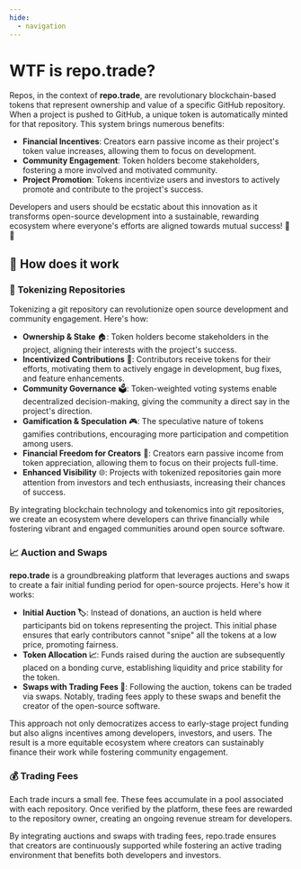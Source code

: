 ```yaml
---
hide:
  - navigation
---
```

# WTF is repo.trade?

Repos, in the context of **repo.trade**, are revolutionary blockchain-based tokens that represent ownership and value of a specific GitHub repository. When a project is pushed to GitHub, a unique token is automatically minted for that repository. This system brings numerous benefits:

- **Financial Incentives**: Creators earn passive income as their project's token value increases, allowing them to focus on development.
- **Community Engagement**: Token holders become stakeholders, fostering a more involved and motivated community.
- **Project Promotion**: Tokens incentivize users and investors to actively promote and contribute to the project's success.

Developers and users should be ecstatic about this innovation as it transforms open-source development into a sustainable, rewarding ecosystem where everyone's efforts are aligned towards mutual success! 🚀✨

## 🤔 How does it work

### 🔑 Tokenizing Repositories

Tokenizing a git repository can revolutionize open source development and community engagement. Here's how:

- **Ownership & Stake** 🏠: Token holders become stakeholders in the project, aligning their interests with the project's success.
- **Incentivized Contributions** 💸: Contributors receive tokens for their efforts, motivating them to actively engage in development, bug fixes, and feature enhancements.
- **Community Governance** 🗳️: Token-weighted voting systems enable decentralized decision-making, giving the community a direct say in the project's direction.
- **Gamification & Speculation** 🎮: The speculative nature of tokens gamifies contributions, encouraging more participation and competition among users.
- **Financial Freedom for Creators** 💼: Creators earn passive income from token appreciation, allowing them to focus on their projects full-time.
- **Enhanced Visibility** 🌐: Projects with tokenized repositories gain more attention from investors and tech enthusiasts, increasing their chances of success.

By integrating blockchain technology and tokenomics into git repositories, we create an ecosystem where developers can thrive financially while fostering vibrant and engaged communities around open source software.

### 📈 Auction and Swaps

**repo.trade** is a groundbreaking platform that leverages auctions and swaps to create a fair initial funding period for open-source projects. Here's how it works:

- **Initial Auction 🏷️**: Instead of donations, an auction is held where participants bid on tokens representing the project. This initial phase ensures that early contributors cannot "snipe" all the tokens at a low price, promoting fairness.
- **Token Allocation 📈**: Funds raised during the auction are subsequently placed on a bonding curve, establishing liquidity and price stability for the token.
- **Swaps with Trading Fees 💱**: Following the auction, tokens can be traded via swaps. Notably, trading fees apply to these swaps and benefit the creator of the open-source software.

This approach not only democratizes access to early-stage project funding but also aligns incentives among developers, investors, and users. The result is a more equitable ecosystem where creators can sustainably finance their work while fostering community engagement.

### 💰 Trading Fees

Each trade incurs a small fee. These fees accumulate in a pool associated with each repository. Once verified by the platform, these fees are rewarded to the repository owner, creating an ongoing revenue stream for developers.

By integrating auctions and swaps with trading fees, repo.trade ensures that creators are continuously supported while fostering an active trading environment that benefits both developers and investors.

